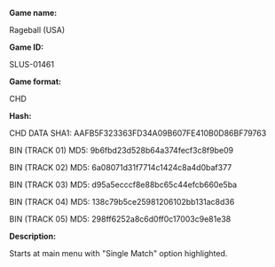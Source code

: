 **Game name:**

Rageball (USA)

**Game ID:**

SLUS-01461

**Game format:**

CHD

**Hash:**

CHD DATA SHA1: AAFB5F323363FD34A09B607FE410B0D86BF79763

BIN (TRACK 01) MD5: 9b6fbd23d528b64a374fecf3c8f9be09

BIN (TRACK 02) MD5: 6a08071d31f7714c1424c8a4d0baf377

BIN (TRACK 03) MD5: d95a5ecccf8e88bc65c44efcb660e5ba

BIN (TRACK 04) MD5: 138c79b5ce25981206102bb131ac8d36

BIN (TRACK 05) MD5: 298ff6252a8c6d0ff0c17003c9e81e38

**Description:**

Starts at main menu with "Single Match" option highlighted.